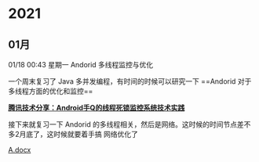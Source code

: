 # 2021

## 01月

01/18 00:43 星期一 Andorid 多线程监控与优化

一个周末复习了 Java 多并发编程，有时间的时候可以研究一下 ==Andorid 对于多线程方面的优化和监控==

[**腾讯技术分享：Android手Q的线程死锁监控系统技术实践**](http://www.52im.net/thread-1442-1-1.html)

接下来就复习一下 Andorid 的多线程相关，然后是网络。这时候的时间节点差不多2月底了，这时候就要着手搞 网络优化了

[A.docx](./A.docx)
